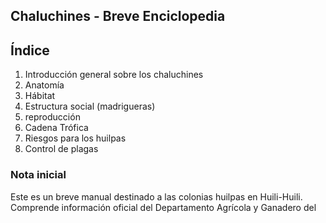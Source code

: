 ## Chaluchines - Breve Enciclopedia 
## Índice
1. Introducción general sobre los chaluchines
2. Anatomía
3. Hábitat
4. Estructura social (madrigueras)
5. reproducción
6. Cadena Trófica
7. Riesgos para los huilpas
8. Control de plagas

### Nota inicial
Este es un breve manual destinado a las colonias huilpas en Huili-Huili. Comprende información oficial del Departamento Agrícola y Ganadero del 
